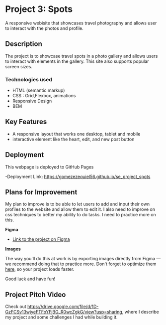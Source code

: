 # Project 3: Spots

A responsive webisite that showcases travel photography and allows user to interact with the photos and profile.

## Description

The project is to showcase travel spots in a photo gallery and allows users to interact with elements in the gallery. This site also supports popular screen sizes.

### Technologies used

- HTML (semantic markup)
- CSS : Grid,Flexbox, animations
- Responsive Design
- BEM

## Key Features

- A responsive layout that works one desktop, tablet and mobile
- interactive element like the heart, edit, and new post button

## Deployment

This webpage is deployed to GitHub Pages

-Deployment Link:
https://gomezezequiel56.github.io/se_project_spots

## Plans for Improvement

My plan to improve is to be able to let users to add and input their own profiles to the website and allow them to edit it. I also need to improve on css techniques to better my ability to do tasks. I need to practice more on this.

**Figma**

- [Link to the project on Figma](https://www.figma.com/file/BBNm2bC3lj8QQMHlnqRsga/Sprint-3-Project-%E2%80%94-Spots?type=design&node-id=2%3A60&mode=design&t=afgNFybdorZO6cQo-1)

**Images**

The way you'll do this at work is by exporting images directly from Figma — we recommend doing that to practice more. Don't forget to optimize them [here](https://tinypng.com/), so your project loads faster.

Good luck and have fun!

## Project Pitch Video

Check out https://drive.google.com/file/d/1D-GzFCSv13wjyeFTFoYFjBG_R0wcZgkG/view?usp=sharing, where I describe my project and some challenges I had while building it.
